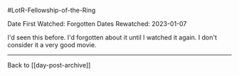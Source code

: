 #LotR-Fellowship-of-the-Ring

Date First Watched:  Forgotten
Dates Rewatched:  2023-01-07

I'd seen this before.  I'd forgotten about it until I watched it again.  I don't consider it a very good movie.

---
Back to [[day-post-archive]]